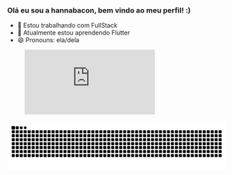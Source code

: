 ### Olá eu sou a hannabacon, bem vindo ao meu perfil! :)


- 🔭 Estou trabalhando com FullStack
- 🌱 Atualmente estou aprendendo Flutter
- 😄 Pronouns: ela/dela



<figure><embed src="https://wakatime.com/share/@018b6871-ca43-4154-a201-fe7c6c2cdab3/6248d71e-3555-4de5-a28e-79d9e33cf885.svg"></embed></figure>



<picture>
  <source media="(prefers-color-scheme: dark)" srcset="https://raw.githubusercontent.com/hannabacon/hannabacon/output/github-contribution-grid-snake-dark.svg">
  <source media="(prefers-color-scheme: light)" srcset="https://raw.githubusercontent.com/hannabacon/hannabacon/output/github-contribution-grid-snake.svg">
  <img alt="github contribution grid snake animation" src="https://raw.githubusercontent.com/hannabacon/hannabacon/output/github-contribution-grid-snake.svg">
</picture>

